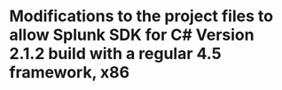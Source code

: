 # Modifications to the project files to allow Splunk SDK for C# Version 2.1.2 build with a regular 4.5 framework, x86 

